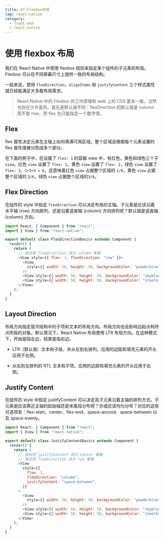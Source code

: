 ```yaml
---
title: 07-Flexbox布局
tag: react-native
catogory:
  - front-end
  - react-native
---
```


# 使用 flexbox 布局

我们在 React Native 中使用 flexbox 规则来指定某个组件的子元素的布局。Flexbox 可以在不同屏幕尺寸上提供一致的布局结构。

一般来说，使用 `flexDirection`、`alignItems` 和 `justifyContent` 三个样式属性就已经能满足大多数布局需求。

> React Native 中的 Flexbox 的工作原理和 web 上的 CSS 基本一致，当然也存在少许差异。首先是默认值不同：flexDirection 的默认值是 column 而不是 row，而 flex 也只能指定一个数字值。

## Flex

flex 属性决定元素在主轴上如何填满可用区域。整个区域会根据每个元素设置的 flex 属性值被分割成多个部分。

在下面的例子中，在设置了 `flex: 1` 的容器 view 中，有红色，黄色和绿色三个子 `view`。红色 `view` 设置了 `flex: 1`，黄色 `view` 设置了 `flex: 2`，绿色 `view` 设置了 `flex: 3`。`1+2+3 = 6`，这意味着红色 `view` 占据整个区域的 `1/6`，黄色 `view` 占据整个区域的 `2/6`，绿色 `view` 占据整个区域的`3/6`。

## Flex Direction

在组件的 style 中指定 `flexDirection` 可以决定布局的主轴。子元素是应该沿着水平轴 (row) 方向排列，还是沿着竖直轴 (column) 方向排列呢？默认值是竖直轴 (column) 方向。

```js
import React, { Component } from "react";
import { View } from "react-native";

export default class FlexDirectionBasics extends Component {
  render() {
    return (
      // 尝试把`flexDirection`改为`column`看看
      <View style={{ flex: 1, flexDirection: "row" }}>
        <View
          style={{ width: 50, height: 50, backgroundColor: "powderblue" }}
        />
        <View style={{ width: 50, height: 50, backgroundColor: "skyblue" }} />
        <View style={{ width: 50, height: 50, backgroundColor: "steelblue" }} />
      </View>
    );
  }
}
```

## Layout Direction

布局方向指定层次结构中的子项和文本的布局方向。布局方向也会影响边起点和终点所指的对象。默认情况下，React Native 布局使用 LTR 布局方向。在这种模式下，开始是指左边，结束是指右边。

- LTR（默认值）文本和子级，并从左到右排列。应用的边距和填充元素的开头应用于左侧。

- 从右到左排列的 RTL 文本和子项。应用的边距和填充元素的开头应用于右侧。

## Justify Content

在组件的 style 中指定 justifyContent 可以决定其子元素沿着主轴的排列方式。子元素是应该靠近主轴的起始端还是末尾段分布呢？亦或应该均匀分布？对应的这些可选项有：flex-start、center、flex-end、space-around、space-between 以及 space-evenly。

```js
import React, { Component } from "react";
import { View } from "react-native";

export default class JustifyContentBasics extends Component {
  render() {
    return (
      // 尝试把`justifyContent`改为`center`看看
      // 尝试把`flexDirection`改为`row`看看
      <View
        style={{
          flex: 1,
          flexDirection: "column",
          justifyContent: "space-between",
        }}
      >
        <View
          style={{ width: 50, height: 50, backgroundColor: "powderblue" }}
        />
        <View style={{ width: 50, height: 50, backgroundColor: "skyblue" }} />
        <View style={{ width: 50, height: 50, backgroundColor: "steelblue" }} />
      </View>
    );
  }
}
```
